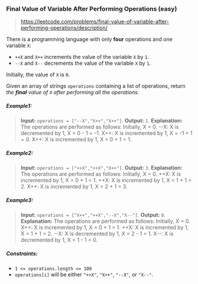 ### Final Value of Variable After Performing Operations (easy)

> https://leetcode.com/problems/final-value-of-variable-after-performing-operations/description/

There is a programming language with only **four** operations and one variable `X`:

- `++X` and `X++` increments the value of the variable `X` by `1`.
- `--X` and `X--` decrements the value of the variable `X` by `1`.

Initially, the value of `X` is `0`.

Given an array of strings `operations` containing a list of operations, return _the **final** value of `X` after performing all the operations._

##### Example1:

> **Input:** `operations = ["--X","X++","X++"]`.
> **Output:** `1`.
> **Explanation:** The operations are performed as follows:
> Initially, X = 0.
> --X: X is decremented by 1, X = 0 - 1 = -1.
> X++: X is incremented by 1, X = -1 + 1 = 0.
> X++: X is incremented by 1, X = 0 + 1 = 1.

##### Example2:

> **Input:** `operations = ["++X","++X","X++"]`.
> **Output:** `3`.
> **Explanation:** The operations are performed as follows:
> Initially, X = 0.
> ++X: X is incremented by 1, X = 0 + 1 = 1.
> ++X: X is incremented by 1, X = 1 + 1 = 2.
> X++: X is incremented by 1, X = 2 + 1 = 3.

##### Example3:

> **Input:** `operations = ["X++","++X","--X","X--"]`.
> **Output:** `0`.
> **Explanation:** The operations are performed as follows:
> Initially, X = 0.
> X++: X is incremented by 1, X = 0 + 1 = 1.
> ++X: X is incremented by 1, X = 1 + 1 = 2.
> --X: X is decremented by 1, X = 2 - 1 = 1.
> X--: X is decremented by 1, X = 1 - 1 = 0.

##### Constraints:

- `1 <= operations.length <= 100`
- `operations[i]` will be either `"++X"`, `"X++"`, `"--X"`, or `"X--"`.

